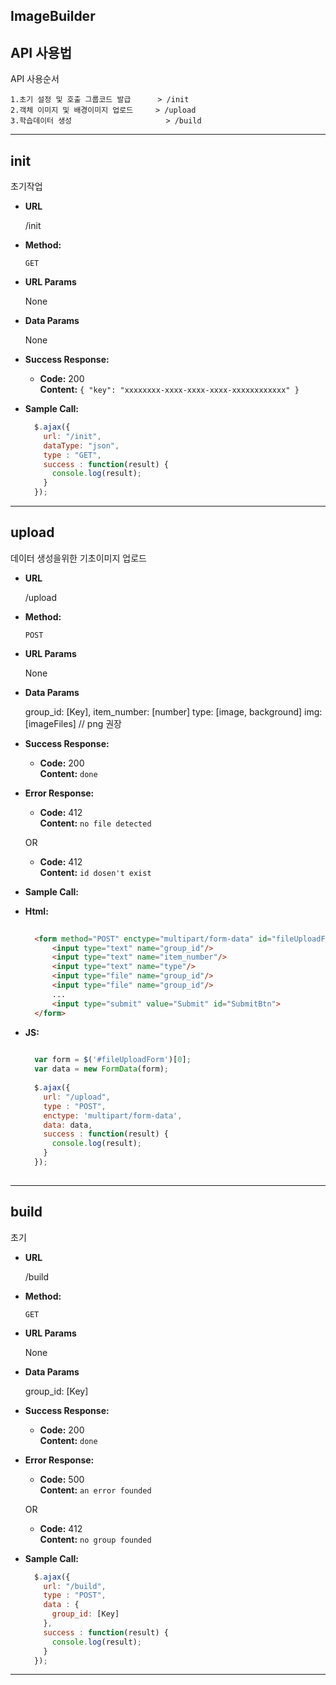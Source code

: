 ## ImageBuilder

API 사용법
----
API 사용순서

    1.초기 설정 및 호출 그룹코드 발급      > /init
    2.객체 이미지 및 배경이미지 업로드     > /upload
    3.학습데이터 생성                     > /build
  
***
init
----
  초기작업 

* **URL**

  /init

* **Method:**

  `GET`
  
* **URL Params**

  None

* **Data Params**

  None

* **Success Response:**

  * **Code:** 200 <br />
    **Content:** `{ "key": "xxxxxxxx-xxxx-xxxx-xxxx-xxxxxxxxxxxx" }`
 
<!-- 
  * **Error Response:**

  * **Code:** 404 NOT FOUND <br />
    **Content:** `{ error : "User doesn't exist" }`

  OR

  * **Code:** 401 UNAUTHORIZED <br />
    **Content:** `{ error : "You are unauthorized to make this request." }`
-->
* **Sample Call:**

  ```javascript
    $.ajax({
      url: "/init",
      dataType: "json",
      type : "GET",
      success : function(result) {
        console.log(result);
      }
    });
  ```

***
upload
----
  데이터 생성을위한 기초이미지 업로드 

* **URL**

  /upload

* **Method:**

  `POST`
  
* **URL Params**

  None

* **Data Params**

  group_id: [Key],
  item_number: [number]
  type: [image, background]
  img: [imageFiles] // png 권장

* **Success Response:**

  * **Code:** 200 <br />
    **Content:** `done`


* **Error Response:**

  * **Code:** 412 <br />
    **Content:** `no file detected`

  OR

  * **Code:** 412 <br />
    **Content:** `id dosen't exist`

* **Sample Call:**

* **Html:**
  ```html
    
    <form method="POST" enctype="multipart/form-data" id="fileUploadForm">
        <input type="text" name="group_id"/>
        <input type="text" name="item_number"/>    
        <input type="text" name="type"/>        
        <input type="file" name="group_id"/>    
        <input type="file" name="group_id"/>   
        ...
        <input type="submit" value="Submit" id="SubmitBtn">
    </form>

  ```

* **JS:**
  ```javascript
    
    var form = $('#fileUploadForm')[0];
    var data = new FormData(form);
    
    $.ajax({
      url: "/upload",
      type : "POST",
      enctype: 'multipart/form-data',
      data: data,
      success : function(result) {
        console.log(result);
      }
    });
    
  ```

***
build
----
  초기 

* **URL**

  /build

* **Method:**

  `GET`
  
* **URL Params**

  None

* **Data Params**

  group_id: [Key]

* **Success Response:**

  * **Code:** 200 <br />
    **Content:** `done`
    
* **Error Response:**

  * **Code:** 500 <br />
    **Content:** `an error founded`

  OR

  * **Code:** 412 <br />
    **Content:** `no group founded`
    
* **Sample Call:**

  ```javascript
    $.ajax({
      url: "/build",
      type : "POST",
      data : {
        group_id: [Key]
      },
      success : function(result) {
        console.log(result);
      }
    });
  ```

***

